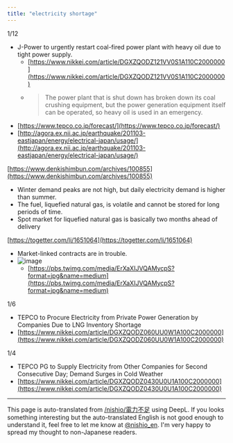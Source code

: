 ```yaml
---
title: "electricity shortage"
---
```


1/12
- J-Power to urgently restart coal-fired power plant with heavy oil due to tight power supply.
    - [https://www.nikkei.com/article/DGXZQODZ121VV0S1A110C2000000](https://www.nikkei.com/article/DGXZQODZ121VV0S1A110C2000000)
    - > The power plant that is shut down has broken down its coal crushing equipment, but the power generation equipment itself can be operated, so heavy oil is used in an emergency.
- [https://www.tepco.co.jp/forecast/](https://www.tepco.co.jp/forecast/)
- [http://agora.ex.nii.ac.jp/earthquake/201103-eastjapan/energy/electrical-japan/usage/](http://agora.ex.nii.ac.jp/earthquake/201103-eastjapan/energy/electrical-japan/usage/)

[https://www.denkishimbun.com/archives/100855](https://www.denkishimbun.com/archives/100855)
- Winter demand peaks are not high, but daily electricity demand is higher than summer.
- The fuel, liquefied natural gas, is volatile and cannot be stored for long periods of time.
- Spot market for liquefied natural gas is basically two months ahead of delivery

[https://togetter.com/li/1651064](https://togetter.com/li/1651064)
- Market-linked contracts are in trouble.
- ![image](https://gyazo.com/eb90f4911cd1a146fd10944836c738e6/thumb/1000)
    - [https://pbs.twimg.com/media/ErXaXIJVQAMycpS?format=jpg&name=medium](https://pbs.twimg.com/media/ErXaXIJVQAMycpS?format=jpg&name=medium)

1/6
- TEPCO to Procure Electricity from Private Power Generation by Companies Due to LNG Inventory Shortage
- [https://www.nikkei.com/article/DGXZQODZ060UU0W1A100C2000000](https://www.nikkei.com/article/DGXZQODZ060UU0W1A100C2000000)

1/4
- TEPCO PG to Supply Electricity from Other Companies for Second Consecutive Day; Demand Surges in Cold Weather
- [https://www.nikkei.com/article/DGXZQODZ0430U0U1A100C2000000](https://www.nikkei.com/article/DGXZQODZ0430U0U1A100C2000000)

---
This page is auto-translated from [/nishio/電力不足](https://scrapbox.io/nishio/電力不足) using DeepL. If you looks something interesting but the auto-translated English is not good enough to understand it, feel free to let me know at [@nishio_en](https://twitter.com/nishio_en). I'm very happy to spread my thought to non-Japanese readers.